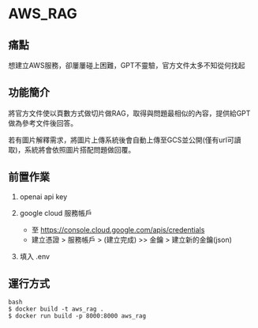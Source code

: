 # AWS_RAG
## 痛點
想建立AWS服務，卻屢屢碰上困難，GPT不靈驗，官方文件太多不知從何找起

## 功能簡介
將官方文件使以頁數方式做切片做RAG，取得與問題最相似的內容，提供給GPT做為參考文件後回答。

若有圖片解釋需求，將圖片上傳系統後會自動上傳至GCS並公開(僅有url可讀取)，系統將會依照圖片搭配問題做回覆。

## 前置作業
1. openai api key

2. google cloud 服務帳戶
    - 至 https://console.cloud.google.com/apis/credentials
    - 建立憑證 > 服務帳戶 > (建立完成) >> 金鑰 > 建立新的金鑰(json)

3. 填入 .env 

## 運行方式
<pre><code>bash
$ docker build -t aws_rag .
$ docker run build -p 8000:8000 aws_rag
</code></precode>
